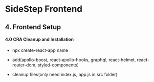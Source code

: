# SideStep Frontend

## 4. Frontend Setup

#### 4.0 CRA Cleanup and Installation

- npx create-react-app name

- add(apollo-boost, react-apollo-hooks, graphql, react-helmet, react-router-dom, styled-components)

- cleanup files(only need index.js, app.js in src folder)
